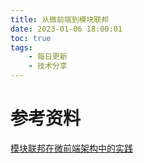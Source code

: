 ```yaml
---
title: 从微前端到模块联邦
date: 2023-01-06 18:00:01
toc: true
tags:
    - 每日更新
    - 技术分享
---
```



# 参考资料

[模块联邦在微前端架构中的实践](https://mp.weixin.qq.com/s/8vfTp-FZbYNk2k8gCIGc8w)